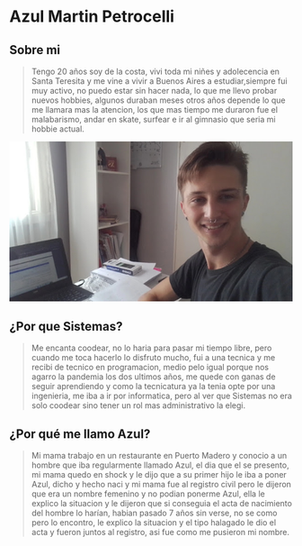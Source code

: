 # Azul Martin Petrocelli

## Sobre mi
> Tengo 20 años soy de la costa, vivi toda mi niñes y adolecencia en Santa Teresita y me vine a vivir a Buenos Aires a estudiar,siempre fui muy activo, no puedo estar sin hacer nada, lo que me llevo probar nuevos hobbies, algunos duraban meses otros años depende lo que me llamara mas la atencion, los que mas tiempo me duraron fue el malabarismo, andar en skate, surfear e ir al gimnasio que seria mi hobbie actual.

![Mi foto](MiFoto.png "Foto")
## ¿Por que Sistemas?
> Me encanta coodear, no lo haria para pasar mi tiempo libre, pero cuando me toca hacerlo lo disfruto mucho, fui a una tecnica y me recibi de tecnico en programacion, medio pelo igual porque nos agarro la pandemia los dos ultimos años, me quede con ganas de seguir aprendiendo y como la tecnicatura ya la tenia opte por una ingenieria, me iba a ir por informatica, pero al ver que Sistemas no era solo coodear sino tener un rol mas administrativo la elegi.

## ¿Por qué me llamo Azul?
> Mi mama trabajo en un restaurante en Puerto Madero y conocio a un hombre que iba regularmente llamado Azul, el dia que el se presento, mi mama quedo en shock y le dijo que a su primer hijo le iba a poner Azul, dicho y hecho naci y mi mama fue al registro civil pero le dijeron que era un nombre femenino y no podian ponerme Azul, ella le explico la situacion y le dijeron que si conseguia el acta de nacimiento del hombre lo harían, habian pasado 7 años sin verse, no se como pero lo encontro, le explico la situacion y el tipo halagado le dio el acta y fueron juntos al registro, asi fue como me pusieron mi nombre.